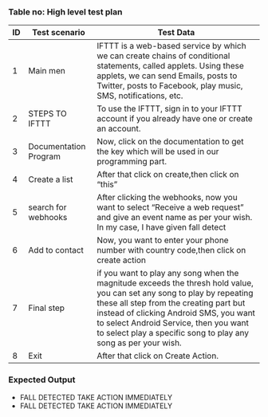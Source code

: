 ### Table no: High level test plan
|  ID  |   Test scenario  |   Test Data     |
|----- | -----------------|-----------------                                        |
| 1 |   Main men         | IFTTT is a web-based service by which we can create chains of conditional statements, called applets. Using these applets, we can send Emails, posts to Twitter, posts to Facebook, play music, SMS, notifications, etc. |
| 2 | STEPS TO IFTTT    | To use the IFTTT, sign in to your IFTTT account if you already have one or create an account. |
| 3 | Documentation Program | Now, click on the documentation to get the key which will be used in our programming part. |
| 4 | Create a list  | After that click on create,then click on “this”  |
| 5 | search for webhooks | After clicking the webhooks, now you want to select “Receive a web request” and give an event name as per your wish. In my case, I have given fall detect   |
| 6 | Add to contact | Now, you want to enter your phone number with country code,then click on create action  |
| 7 | Final step | if you want to play any song when the magnitude exceeds the thresh hold value, you can set any song to play by repeating these all step from the creating part but instead of clicking Android SMS, you want to select Android Service, then you want to select play a specific song to play any song as per your wish.   |
| 8 | Exit | After that click on Create Action. |
### Expected Output
* FALL DETECTED TAKE ACTION IMMEDIATELY
* FALL DETECTED TAKE ACTION IMMEDIATELY                                
